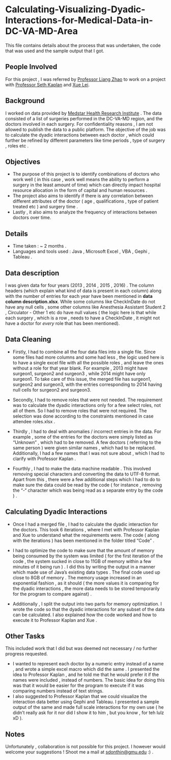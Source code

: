 # Calculating-Visualizing-Dyadic-Interactions-for-Medical-Data-in-DC-VA-MD-Area

This file contains details about the process that was undertaken, the code that was used and the sample output that I got. 

## People Involved 
For this project , I was referred by [Professor Liang Zhao](http://ist.gmu.edu/people/detail/liang-zhao/) to work on a project with [Professor Seth Kaplan](http://psychology.gmu.edu/people/skaplan1) and [Xue Lei](http://psychology.gmu.edu/people/xlei2 ). 

## Background 
I worked on data provided by [Medstar Health Research Institute]( https://www.medstarhealth.org/mhri/#q={} ) . The data consisted of a list of surgeries performed in the DC-VA-MD region, and the doctors involved in each surgery. For confidentiality reasons , I am not allowed to publish the data to a public platform. The objective of the job was to calculate the dyadic interactions between each doctor , which could further be refined by different parameters like time periods , type of surgery , roles etc . 

## Objectives 
- The purpose of this project is to identify combinations of doctors who work well ( in this case , work well means the ability to perform a surgery in the least amount of time)  which can directly impact hospital resource allocation in the form of capital and human resources  .
- The project also aims to identify if there is any correlation between different attributes of the doctor ( age , qualifications , type of patient treated etc ) and surgery time . 
- Lastly , it also aims to analyze the frequency of interactions between doctors over time. 

## Details 
- Time taken : ~ 2 months . 
- Languages and tools used : Java , Microsoft Excel , VBA , Gephi , Tableau . 

## Data description 
I was given data for four years (2013 , 2014 , 2015 , 2016) . The column headers (which explain what kind of data is present in each column) along with the number of entries for each year have been mentioned in **data column description.xlsx**. While some columns like CheckInDate do not have any null cells , some other columns like Anesthesia Assistant Student 2 , Circulator - Other 1 etc do have null values ( the logic here is that while each surgery , which is a row , needs to have a CheckInDate , it might not have a doctor for *every* role that has been mentioned). 

## Data Cleaning 

- Firstly, I had to combine all the four data files into a single file. Since some files had more columns and some had less , the logic used here is to have a single excel file with all the possible roles , and leave the ones without a role for that year blank. For example , 2013 might have surgeon1, surgeon2 and surgeon3 , while 2014 might have only surgeon1. To take care of this issue, the merged file has surgeon1, surgeon2 and surgeon3, with the entries corresponding to 2014 having null cells for surgeon2 and surgeon3.

- Secondly, I had to remove roles that were not needed. The requirement was to calculate the dyadic interactions only for a few select roles, not all of them. So I had to remove roles that were not required. The selection was done according to the constraints mentioned in case attendee roles.xlsx . 
- Thirdly , I had to deal with anomalies / incorrect entries in the data. For example , some of the entries for the doctors were simply listed as “Unknown” , which had to be removed. A few doctors ( referring to the same person ) were given similar names , which had to be replaced. Additionally, I had a few names that I was not sure about , which I had to clarify with Professor Kaplan . 

- Fourthly , I had to make the data machine readable . This involved removing special characters and converting the data to UTF-8 format. Apart from this , there were a few additional steps which I had to do to make sure the data could be read by the code ( for instance , removing the “-“ character which was being read as a separate entry by the code ) . 

## Calculating Dyadic Interactions 

- Once I had a merged file , I had to calculate the dyadic interaction for the doctors. This took 6 iterations , where I met with Professor Kaplan and Xue to understand what the requirements were. 
The code ( along with the iterations ) has been mentioned in the folder titled “Code” . 

- I had to optimize the code to make sure that the amount of memory being consumed by the system was limited ( for the first iteration of the code , the system sucked in close to 11GB of memory within a few minutes of it being run ) . I did this by writing the output in a manner which made use of Java’s existing data types . The final code used up close to 8GB of memory . The memory usage increased in an exponential fashion , as it should ( the more values it is comparing for the dyadic interactions , the more data needs to be stored temporarily for the program to compare against) . 

- Additionally , I split the output into two parts for memory optimization. 
I wrote the code so that the dyadic interactions for any subset of the data can be calculated. 
I also explained how the code worked and how to execute it to Professor Kaplan and Xue . 

## Other Tasks 
This included work that I did but was deemed not necessary / no further progress requested. 
-	I wanted to represent each doctor by a numeric entry instead of a name , and wrote a simple excel macro which did the same . I presented the idea to Professor Kaplan , and he told me that he would prefer it if the names were included , instead of numbers. The basic idea for doing this was that it would be easier for the program to execute if it was comparing numbers instead of text strings. 
-	I also suggested to Professor Kaplan that we could visualize the interaction data better using Gephi and Tableau. I presented a sample output of the same and made full scale interactions for my own use ( he didn’t really ask for it nor did I show it to him , but you know , for teh lulz xD ). 

## Notes 
Unfortunately , collaboration is not possible for this project. I however would welcome your suggestions ! Shoot me a mail at sdonthin@gmu.edu :) . 




